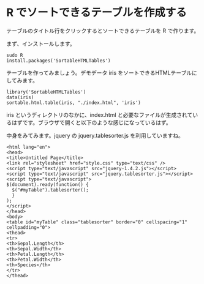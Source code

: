 # R でソートできるテーブルを作成する
テーブルのタイトル行をクリックするとソートできるテーブルを R で作ります。

まず、インストールします。
```
sudo R
install.packages('SortableHTMLTables')
```

テーブルを作ってみましょう。デモデータ iris をソートできるHTMLテーブルにしてみます。

```
library('SortableHTMLTables')
data(iris)
sortable.html.table(iris, "./index.html", 'iris')
```

iris というディレクトリのなかに、index.html と必要なファイルが生成されているはずです。ブラウザで開くと以下のような感じになっているはず。

中身をみてみます。jquery の jquery.tablesorter.js を利用していますね。

```
<html lang="en">
<head>
<title>Untitled Page</title>
<link rel="stylesheet" href="style.css" type="text/css" />
<script type="text/javascript" src="jquery-1.4.2.js"></script>
<script type="text/javascript" src="jquery.tablesorter.js"></script>
<script type="text/javascript">
$(document).ready(function() {
  $("#myTable").tablesorter();
  }
);
</script>
</head>
<body>
<table id="myTable" class="tablesorter" border="0" cellspacing="1" cellpadding="0">
<thead>
<tr>
<th>Sepal.Length</th>
<th>Sepal.Width</th>
<th>Petal.Length</th>
<th>Petal.Width</th>
<th>Species</th>
</tr>
</thead>
```
